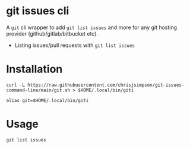 # git issues cli

A `git` cli wrapper to add `git list issues` and more for
any git hosting provider (github/gitlab/bitbucket etc).

- Listing issues/pull requests with `git list issues`

# Installation

```
curl -L https://raw.githubusercontent.com/chrisjsimpson/git-issues-command-line/main/git.sh > $HOME/.local/bin/giti
```

```
alias git=$HOME/.local/bin/giti
```

# Usage

```
git list issues
```

